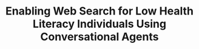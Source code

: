 ---
name: "Enabling Web Search For Low Health"
title: "Enabling Web Search for Low Health Literacy Individuals Using Conversational Agents"
project: ["Research Ethics and Safety Promoted by Embodied Conversational Technology (RESPECT)"]
event: "Health Literacy Annual Research Conference (HARC)"
authors:
- name: "Bickmore, T."
- name: "Utami, D."
- name: "Barry, B."
- name: "Henault, L."
- name: "Waite, K."
- name: "Matsuyama, R."
- name: "Paasche-Orlow, M."
year: 2013
resources: null
external_url: null
draft: false 
headless: true
---